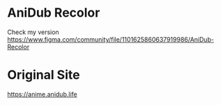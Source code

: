 # AniDub Recolor
Check my version
https://www.figma.com/community/file/1101625860637919986/AniDub-Recolor
# Original Site
https://anime.anidub.life
